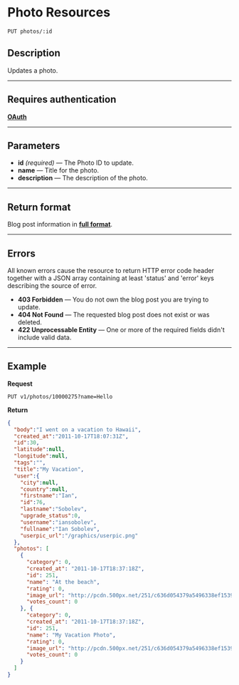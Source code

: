 # Photo Resources

    PUT photos/:id

## Description
Updates a photo.

***

## Requires authentication
**[OAuth][]**

***

## Parameters

- **id** _(required)_ — The Photo ID to update.
- **name** — Title for the photo.
- **description** — The description of the photo.

***

## Return format
Blog post information in **[full format][]**.

***

## Errors
All known errors cause the resource to return HTTP error code header together with a JSON array containing at least 'status' and 'error' keys describing the source of error.

- **403 Forbidden** — You do not own the blog post you are trying to update.
- **404 Not Found** — The requested blog post does not exist or was deleted.
- **422 Unprocessable Entity** — One or more of the required fields didn't include valid data.

***

## Example
**Request**

    PUT v1/photos/10000275?name=Hello

**Return**
``` json
{
  "body":"I went on a vacation to Hawaii",
  "created_at":"2011-10-17T18:07:31Z",
  "id":30,
  "latitude":null,
  "longitude":null,
  "tags":"",
  "title":"My Vacation",
  "user":{
    "city":null,
    "country":null,
    "firstname":"Ian",
    "id":76,
    "lastname":"Sobolev",
    "upgrade_status":0,
    "username":"iansobolev",
    "fullname":"Ian Sobolev",
    "userpic_url":"/graphics/userpic.png"
  },
  "photos": [
    {
      "category": 0,
      "created_at": "2011-10-17T18:37:18Z",
      "id": 251,
      "name": "At the beach",
      "rating": 0,
      "image_url": "http://pcdn.500px.net/251/c636d054379a5496338ef153920be5b23bee1e9a/4.jpg",
      "votes_count": 0
    }, {
      "category": 0,
      "created_at": "2011-10-17T18:37:18Z",
      "id": 251,
      "name": "My Vacation Photo",
      "rating": 0,
      "image_url": "http://pcdn.500px.net/251/c636d054379a5496338ef153920be5b23bee1e9a/4.jpg",
      "votes_count": 0
    }
  ]
}
```

[OAuth]: https://github.com/500px/api-documentation/tree/master/authentication
[full format]: https://github.com/500px/api-documentation/blob/master/basics/formats_and_terms.md#full-format
